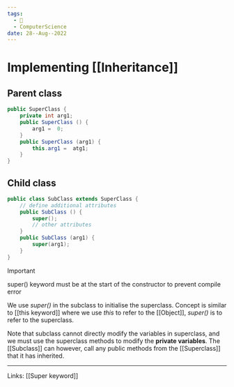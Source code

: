 ```yaml
---
tags:
  - 🌱
  - ComputerScience 
date: 28--Aug--2022
---
```


# Implementing [[Inheritance]]

## Parent class
```java
public SuperClass {
    private int arg1;
    public SuperClass () {
        arg1 =  0;
    }
    public SuperClass (arg1) {
        this.arg1 =  atg1;
    }
}
```

## Child class
```java
public class SubClass extends SuperClass {
    // define additional attributes
    public SubClass () {
        super();
        // other attributes
    }
    public SubClass (arg1) {
        super(arg1);
    }
}
```

>[!important]
>super() keyword must be at the start of the constructor to prevent compile error

We use *super()* in the subclass to initialise the superclass. Concept is similar to [[this keyword]] where we use *this* to refer to the [[Object]], *super()* is to refer to the superclass.

Note that subclass cannot directly modify the variables in superclass, and we must use the superclass methods to modify the **private variables**. The [[Subclass]] can however, call any public methods from the [[Superclass]] that it has inherited.

---
Links: [[Super keyword]]